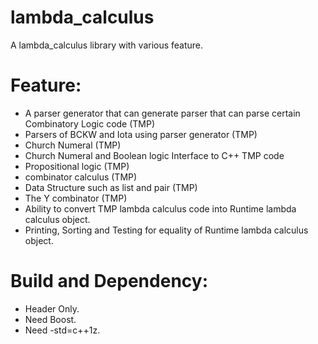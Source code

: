 lambda_calculus
===================
A lambda_calculus library with various feature.

Feature:
===================
 - A parser generator that can generate parser that can parse certain Combinatory Logic code (TMP)
 - Parsers of BCKW and Iota using parser generator (TMP)
 - Church Numeral (TMP)
 - Church Numeral and Boolean logic Interface to C++ TMP code
 - Propositional logic (TMP)
 - combinator calculus (TMP)
 - Data Structure such as list and pair (TMP)
 - The Y combinator (TMP)
 - Ability to convert TMP lambda calculus code into Runtime lambda calculus object.
 - Printing, Sorting and Testing for equality of Runtime lambda calculus object.

Build and Dependency:
===================
 - Header Only.
 - Need Boost.
 - Need -std=c++1z.
